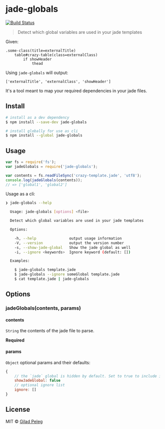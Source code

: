 # jade-globals

[![Build Status](http://img.shields.io/travis/pgilad/jade-globals.svg?style=flat)](https://travis-ci.org/pgilad/jade-globals)

> Detect which global variables are used in your jade templates

Given:
```jade
.some-class(title=externalTitle)
    table#crazy-table(class=externalClass)
        if showHeader
            thead
```

Using `jade-globals` will output:

`['externalTitle', 'externalClass', 'showHeader']`

It's a tool meant to map your required dependencies in your jade files.

## Install

```bash
# install as a dev dependency
$ npm install --save-dev jade-globals

# install globally for use as cli
$ npm install --global jade-globals
```

## Usage

```js
var fs = require('fs');
var jadeGlobals = require('jade-globals');

var contents = fs.readFileSync('crazy-template.jade', 'utf8');
console.log(jadeGlobals(contents));
// => ['global1', 'global2']
```

Usage as a cli:

```bash
❯ jade-globals --help

  Usage: jade-globals [options] <file>

  Detect which global variables are used in your jade templates

  Options:

    -h, --help               output usage information
    -V, --version            output the version number
    -s, --show-jade-global   Show the jade global as well
    -i, --ignore <keywords>  Ignore keyword (default: [])

  Examples:

    $ jade-globals template.jade
    $ jade-globals --ignore someGlobal template.jade
    $ cat template.jade | jade-globals
```

## Options

### jadeGlobals(contents, params)

#### contents

`String` the contents of the jade file to parse.

**Required**

#### params

`Object` optional params and their defaults:
```js
{
    // the `jade` global is hidden by default. Set to true to include it.
    showJadeGlobal: false
    // optional ignore list
    ignore: []
}
```

## License

MIT © [Gilad Peleg](http://giladpeleg.com)
